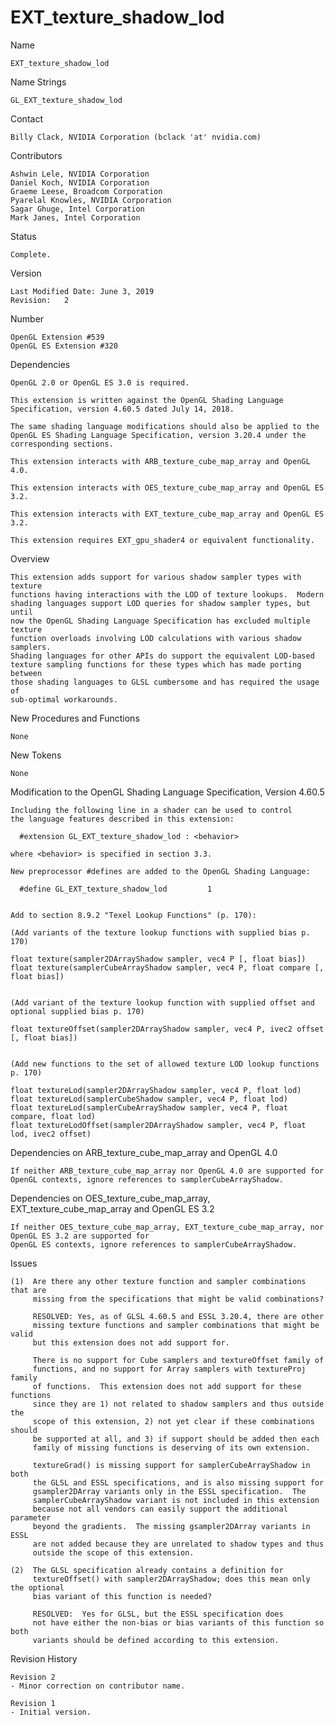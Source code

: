 # EXT_texture_shadow_lod

Name

    EXT_texture_shadow_lod

Name Strings

    GL_EXT_texture_shadow_lod

Contact

    Billy Clack, NVIDIA Corporation (bclack 'at' nvidia.com)

Contributors

    Ashwin Lele, NVIDIA Corporation 
    Daniel Koch, NVIDIA Corporation 
    Graeme Leese, Broadcom Corporation
    Pyarelal Knowles, NVIDIA Corporation 
    Sagar Ghuge, Intel Corporation
    Mark Janes, Intel Corporation

Status

    Complete.

Version

    Last Modified Date: June 3, 2019
    Revision:   2

Number

    OpenGL Extension #539
    OpenGL ES Extension #320

Dependencies

    OpenGL 2.0 or OpenGL ES 3.0 is required.

    This extension is written against the OpenGL Shading Language
    Specification, version 4.60.5 dated July 14, 2018.
    
    The same shading language modifications should also be applied to the
    OpenGL ES Shading Language Specification, version 3.20.4 under the
    corresponding sections.

    This extension interacts with ARB_texture_cube_map_array and OpenGL 4.0.

    This extension interacts with OES_texture_cube_map_array and OpenGL ES 3.2.

    This extension interacts with EXT_texture_cube_map_array and OpenGL ES 3.2.

    This extension requires EXT_gpu_shader4 or equivalent functionality.

Overview

    This extension adds support for various shadow sampler types with texture
    functions having interactions with the LOD of texture lookups.  Modern
    shading languages support LOD queries for shadow sampler types, but until
    now the OpenGL Shading Language Specification has excluded multiple texture
    function overloads involving LOD calculations with various shadow samplers.
    Shading languages for other APIs do support the equivalent LOD-based
    texture sampling functions for these types which has made porting between
    those shading languages to GLSL cumbersome and has required the usage of
    sub-optimal workarounds.

New Procedures and Functions

    None

New Tokens

    None

Modification to the OpenGL Shading Language Specification, Version 4.60.5

    Including the following line in a shader can be used to control
    the language features described in this extension:

      #extension GL_EXT_texture_shadow_lod : <behavior>

    where <behavior> is specified in section 3.3.

    New preprocessor #defines are added to the OpenGL Shading Language:

      #define GL_EXT_texture_shadow_lod         1


    Add to section 8.9.2 "Texel Lookup Functions" (p. 170):

    (Add variants of the texture lookup functions with supplied bias p. 170)

    float texture(sampler2DArrayShadow sampler, vec4 P [, float bias])
    float texture(samplerCubeArrayShadow sampler, vec4 P, float compare [, float bias])


    (Add variant of the texture lookup function with supplied offset and optional supplied bias p. 170)

    float textureOffset(sampler2DArrayShadow sampler, vec4 P, ivec2 offset [, float bias])


    (Add new functions to the set of allowed texture LOD lookup functions p. 170)

    float textureLod(sampler2DArrayShadow sampler, vec4 P, float lod)
    float textureLod(samplerCubeShadow sampler, vec4 P, float lod)
    float textureLod(samplerCubeArrayShadow sampler, vec4 P, float compare, float lod)
    float textureLodOffset(sampler2DArrayShadow sampler, vec4 P, float lod, ivec2 offset)

Dependencies on ARB_texture_cube_map_array and OpenGL 4.0

    If neither ARB_texture_cube_map_array nor OpenGL 4.0 are supported for
    OpenGL contexts, ignore references to samplerCubeArrayShadow.

Dependencies on OES_texture_cube_map_array, EXT_texture_cube_map_array and OpenGL ES 3.2

    If neither OES_texture_cube_map_array, EXT_texture_cube_map_array, nor OpenGL ES 3.2 are supported for
    OpenGL ES contexts, ignore references to samplerCubeArrayShadow.

Issues

    (1)  Are there any other texture function and sampler combinations that are
         missing from the specifications that might be valid combinations?

         RESOLVED: Yes, as of GLSL 4.60.5 and ESSL 3.20.4, there are other
         missing texture functions and sampler combinations that might be valid
         but this extension does not add support for.

         There is no support for Cube samplers and textureOffset family of
         functions, and no support for Array samplers with textureProj family
         of functions.  This extension does not add support for these functions
         since they are 1) not related to shadow samplers and thus outside the
         scope of this extension, 2) not yet clear if these combinations should
         be supported at all, and 3) if support should be added then each
         family of missing functions is deserving of its own extension.

         textureGrad() is missing support for samplerCubeArrayShadow in both
         the GLSL and ESSL specifications, and is also missing support for
         gsampler2DArray variants only in the ESSL specification.  The
         samplerCubeArrayShadow variant is not included in this extension
         because not all vendors can easily support the additional parameter
         beyond the gradients.  The missing gsampler2DArray variants in ESSL
         are not added because they are unrelated to shadow types and thus
         outside the scope of this extension.

    (2)  The GLSL specification already contains a definition for
         textureOffset() with sampler2DArrayShadow; does this mean only the optional
         bias variant of this function is needed?

         RESOLVED:  Yes for GLSL, but the ESSL specification does
         not have either the non-bias or bias variants of this function so both
         variants should be defined according to this extension.

Revision History

    Revision 2
    - Minor correction on contributor name.

    Revision 1
    - Initial version.


